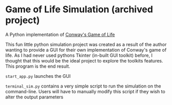# Game of Life Simulation (archived project)
A Python implementation of [Conway's Game of Life](https://en.wikipedia.org/wiki/Conway's_Game_of_Life)

This fun little python simulation project was created as a result of the author wanting to provide a GUI for their own implementation of Conway's game of life. As I had never used pythons Tkinter (in-built GUI toolkit) before, I thought that this would be the ideal project to explore the toolkits features. This program is the end result. 

`start_app.py` launches the GUI

`terminal_sim.py` contains a very simple script to run the simulation on the command-line. Users will have to manually modify this script if they wish to alter the output parameters
